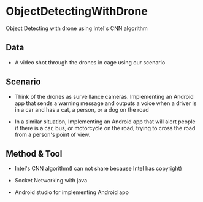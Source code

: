 # ObjectDetectingWithDrone
Object Detecting with drone using Intel's CNN algorithm

## Data

* A video shot through the drones in cage using our scenario

## Scenario
* Think of the drones as surveillance cameras. Implementing an Android app that sends a warning message and outputs a voice when a driver is in a car and has a cat, a person, or a dog on the road

* In a similar situation, Implementing an Android app that will alert people if there is a car, bus, or motorcycle on the road, trying to cross the road from a person's point of view.

## Method & Tool

* Intel's CNN algorithm(I can not share because Intel has copyright)

* Socket Networking with java

* Android studio for implementing Android app

